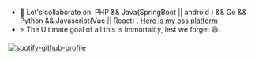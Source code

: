 - 👯 Let's collaborate on: PHP && Java(SpringBoot || android ) && Go && Python && Javascript(Vue || React) . [Here is my oss platform](https://github.com/packageproposals)
- ⚡ The Ultimate goal of all this is Immortality, lest we forget 😄.

 [![spotify-github-profile](https://spotify-github-profile.vercel.app/api/view?uid=31xop7r52mpq4huefvpyty3brvpe&cover_image=true&theme=novatorem&show_offline=true&background_color=121212&interchange=false&bar_color=53b14f&bar_color_cover=false)](https://spotify-github-profile.vercel.app/api/view?uid=31xop7r52mpq4huefvpyty3brvpe&redirect=true)

